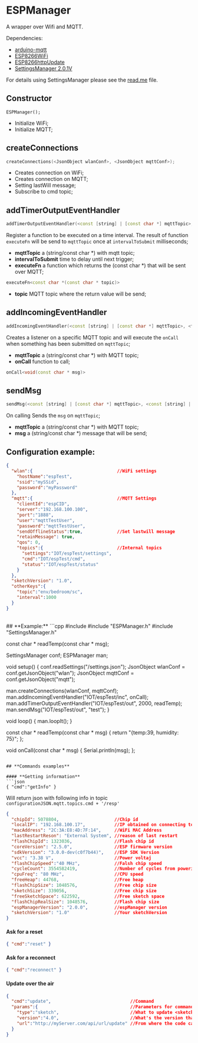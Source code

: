 # ESPManager
A wrapper over Wifi and MQTT.

Dependencies:
* [arduino-mqtt](https://github.com/256dpi/arduino-mqtt)
* [ESP8266WiFi](https://github.com/esp8266/Arduino/tree/master/libraries/ESP8266WiFi)
* [ESP8266httpUpdate](https://github.com/esp8266/Arduino/tree/master/libraries/ESP8266httpUpdate)
* [SettingsManager 2.0.1V](https://github.com/SergiuToporjinschi/settingsmanager)

For details using SettingsManager please see the [read.me](https://github.com/SergiuToporjinschi/settingsmanager) file.
## Constructor
`
ESPManager();
`
 * Initialize WiFi;
 * Initialize MQTT;
  
## **createConnections**
```cpp
createConnections(<JsonObject wlanConf>, <JsonObject mqttConf>); 
```
 * Creates connection on WiFi;
 * Creates connection on MQTT;
 * Setting lastWill message;
 * Subscribe to cmd topic;

## **addTimerOutputEventHandler**
```cpp
addTimerOutputEventHandler(<const [string] | [const char *] mqttTopic>, <long intervalToSubmit>, <function executeFn>)
````

Register a function to be executed on a time interval. The result of function `executeFn` will be send to `mqttTopic` once at `intervalToSubmit` milliseconds;

 * **mqttTopic** a (string/const char *) with mqtt topic;
 * **intervalToSubmit** time to delay until next trigger;
 * **executeFn** a function which returns the (const char *) that will be sent over MQTT;


```cpp 
executeFn<const char *(const char * topic)>
```
 * **topic** MQTT topic where the return value will be send;

## **addIncomingEventHandler**
```cpp
addIncomingEventHandler(<const [string] | [const char *] mqttTopic>, <function onCall>)
```

Creates a listener on a specific MQTT topic and will execute the `onCall` when something has been submitted on `mqttTopic`;
 * **mqttTopic** a (string/const char *) with MQTT topic;
 * **onCall** function to call;

```cpp
onCall<void(const char * msg)>
```

## **sendMsg**
```cpp
sendMsg(<const [string] | [const char *] mqttTopic>, <const [string] | [const char *] msg>)
```

On calling Sends the `msg` on `mqttTopic`;
 * **mqttTopic** a (string/const char *) with MQTT topic;
 * **msg** a (string/const char *) message that will be send;

## **Configuration example:**
```json
{
  "wlan":{                                //WiFi settings
    "hostName":"espTest",
    "ssid":"mySSid",
    "password":"myPassword"
  },
  "mqtt":{                                //MQTT Settings
    "clientId":"espCID",
    "server":"192.168.100.100",
    "port":"1888",
    "user":"mqttTestUser",
    "password":"mqttTestUser",
    "sendOfflineStatus":true,             //Set lastwill message
    "retainMessage": true,
    "qos": 0,
    "topics":{                            //Internal topics
      "settings":"IOT/espTest/settings",
      "cmd":"IOT/espTest/cmd",
      "status":"IOT/espTest/status"
    }
  },
  "sketchVersion": "1.0",
  "otherKeys":{
    "topic":"env/bedroom/sc",
    "interval":1000
  }
}
```
<br>
## **Example:**
```cpp
#include <ArduinoJson.h>
#include "ESPManager.h"
#include "SettingsManager.h"

const char * readTemp(const char * msg);

SettingsManager conf;
ESPManager man;

void setup() {
  conf.readSettings("/settings.json");
  JsonObject wlanConf = conf.getJsonObject("wlan");
  JsonObject mqttConf = conf.getJsonObject("mqtt");

  man.createConnections(wlanConf, mqttConf);
  man.addIncomingEventHandler("IOT/espTest/inc", onCall);
  man.addTimerOutputEventHandler("IOT/espTest/out", 2000, readTemp);
  man.sendMsg("IOT/espTest/out", "test");
}

void loop() {
  man.loopIt();
}

const char * readTemp(const char * msg) {
  return "{temp:39, humidity: 75}";
};

void onCall(const char * msg) {
  Serial.println(msg);
};
```

## **Commands examples**

#### **Getting information**
```json
{ "cmd":"getInfo" }
```
Will return json with following info in topic `configurationJSON.mqtt.topics.cmd + '/resp'`
```json
{  
  "chipId": 5078804,                     //Chip id
  "localIP": "192.168.100.17",           //IP obtained on connecting to WiFi
  "macAddress": "2C:3A:E8:4D:7F:14",     //WiFi MAC Address
  "lastRestartReson": "External System", //reason of last restart
  "flashChipId": 1323036,                //Flash chip id
  "coreVersion": "2.5.0",                //ESP firmware version
  "sdkVersion": "3.0.0-dev(c0f7b44)",    //ESP SDK Version
  "vcc": "3.38 V",                       //Power voltaj
  "flashChipSpeed":"40 MHz",             //Falsh chip speed
  "cycleCount": 3554582419,              //Number of cycles from powering
  "cpuFreq": "80 MHz",                   //CPU speed
  "freeHeap": 44768,                     //Free heap
  "flashChipSize": 1048576,              //Free chip size
  "sketchSize": 339056,                  //Free chip size
  "freeSketchSpace": 622592,             //Free sketch space
  "flashChipRealSize": 1048576,          //Flash chip size
  "espManagerVersion": "2.0.0",          //espManager version
  "sketchVersion": "1.0"                 //Your sketchVersion
}
```
#### **Ask for a reset**
```json
{ "cmd":"reset" }
```

#### **Ask for a reconnect**
```json
{ "cmd":"reconnect" }
```

#### **Update over the air**
```json
{
  "cmd":"update",                              //Command
  "params":{                                   //Parameters for command
    "type":"sketch",                           //What to update <sketch|spiffs>
    "version":"4.0",                           //What's the version that needs to be installed
    "url":"http://myServer.com/api/url/update" //From where the code can be requested
  }
}
```